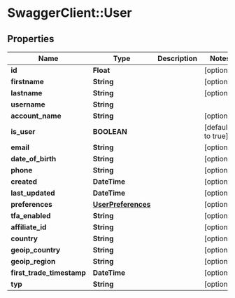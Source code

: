 # SwaggerClient::User

## Properties
Name | Type | Description | Notes
------------ | ------------- | ------------- | -------------
**id** | **Float** |  | [optional] 
**firstname** | **String** |  | [optional] 
**lastname** | **String** |  | [optional] 
**username** | **String** |  | 
**account_name** | **String** |  | [optional] 
**is_user** | **BOOLEAN** |  | [default to true]
**email** | **String** |  | [optional] 
**date_of_birth** | **String** |  | [optional] 
**phone** | **String** |  | [optional] 
**created** | **DateTime** |  | [optional] 
**last_updated** | **DateTime** |  | [optional] 
**preferences** | [**UserPreferences**](UserPreferences.md) |  | [optional] 
**tfa_enabled** | **String** |  | [optional] 
**affiliate_id** | **String** |  | [optional] 
**country** | **String** |  | [optional] 
**geoip_country** | **String** |  | [optional] 
**geoip_region** | **String** |  | [optional] 
**first_trade_timestamp** | **DateTime** |  | [optional] 
**typ** | **String** |  | [optional] 


